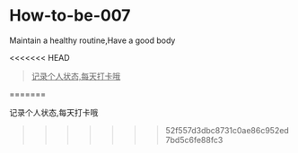 # How-to-be-007
Maintain a healthy routine,Have a good body

<<<<<<< HEAD
> <u>记录个人状态,每天打卡哦</u> 

=======



记录个人状态,每天打卡哦
>>>>>>> 52f557d3dbc8731c0ae86c952ed7bd5c6fe88fc3
